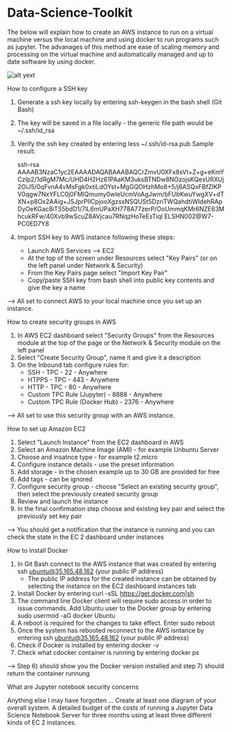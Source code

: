 # Data-Science-Toolkit

The below will explain how to create an AWS instance to run on a virtual machine versus the local machine and using docker to run programs such as jupyter. The advanages of this method are ease of scaling memory and processing on the virtual machine and automatically managed and up to date software by using docker.

![alt yext](https://drive.google.com/drive/folders/1eljBFrYLXAP6cvnvVESjzZsADPZcHLc6)


How to configure a SSH key

 1) Generate a ssh key locally by entering ssh-keygen in the bash shell (Git Bash)
 2) The key will be saved in a file locally - the generic file path would be ~/.ssh/id_rsa
 3) Verify the ssh key created by entering less ~/.ssh/id-rsa.pub
    Sample result:
    
    ssh-rsa            AAAAB3NzaC1yc2EAAAADAQABAAABAQCrZmvU0XFx8sVt+Z+g+eKmYCzIp2/1dRgM7Mc/UHD4H2Hz61PAaKM3uksBTNDw8NOzojsKQesURXUj2OiJ5/0qFvnA4vMsFgk0xtiLdOYst+MgGQOHzhMo8+5/j6ASQxFBfZlKPV0qgw7NxYFLC0j0FMlQmumy0wIeUcmVoAgJwm/bFUbKwuYwgXV+dTXN+p8Ox2AAig+JSJprPIlCpjooXgzssNSQUSt5DzriTWQahdtiWIdehRApDyOeKGac8iTS5bdD1/7lL6mUPaXH778A77zerP/OoUmmqKMr6NZE63MhcukRFw/40Xvb9wScuZ8AVjcau7RNqzHoTeEsTiql ELSHN002@W7-PC0ED7Y8
    
 4) Import SSH key to AWS instance following these steps:
    - Launch AWS Services --> EC2
    - At the top of the screen under Resources select "Key Pairs" (or on the left panel under Network & Security)
    - From the Key Pairs page select "Import Key Pair"
    - Copy/paste SSH key from bash shell into public key contents and give the key a name

--> All set to connect AWS to your local machine once you set up an instance.  
    
How to create security groups in AWS

 1) In AWS EC2 dashboard select "Security Groups" from the Resources module at the top of the page or the Network & Security module on the left panel
 2) Select "Create Security Group", name it and give it a description
 3) On the Inbound tab configure rules for:
    - SSH - TPC - 22 - Anywhere
    - HTPPS - TPC - 443 - Anywhere
    - HTTP - TPC - 80 - Anywhere
    - Custom TPC Rule (Jupyter) - 8888 - Anywhere
    - Custom TPC Rule (Docker Hub) - 2376 - Anywhere

--> All set to use this security group with an AWS instance.

How to set up Amazon EC2

 1) Select "Launch Instance" from the EC2 dashboard in AWS
 2) Select an Amazon Machine Image (AMI) - for example Unbuntu Server
 3) Choose and insatnce type - for example t2.micro
 4) Configure instance details - use the preset information
 5) Add storage - in the chosen example up to 30 GB are provided for free
 6) Add tags - can be ignored
 7) Configure security group - choose "Select an existing security group", then select the previously created security group
 8) Review and launch the instance
 9) In the final confirmation step choose and existing key pair and select the previously set key pair

--> You should get a notification that the instance is running and you can check the state in the EC 2 dashboard under instances

How to install Docker 

 1) In Git Bash connect to the AWS instance that was created by entering ssh ubuntu@35.165.48.162 (your public IP address)
     - The public IP address for the created instance can be obtained by selecting the instance on the EC2 dashboard instances tab
 2) Install Docker by entering curl -sSL https://get.docker.com|sh
 3) The command line Docker client will require sudo access in order to issue commands. Add Ubuntu user to the Docker group by entering sudo usermod -aG docker Ubuntu
 4) A reboot is required for the changes to take effect. Enter sudo reboot
 5) Once the system has rebooted reconnect to the AWS isntance by entering ssh ubuntu@35.165.48.162 (your public IP address)
 6) Check if Docker is installed by entering docker -v
 7) Check what cdocker container is running by entering docker ps
 
--> Step 6) should show you the Docker version installed and step 7) should return the container runnung

What are Jupyter notebook security concerns


Anything else I may have forgotten ...
Create at least one diagram of your overall system.
A detailed budget of the costs of running a Jupyter Data Science Notebook Server for three months using at least three different kinds of EC 2 instances.
